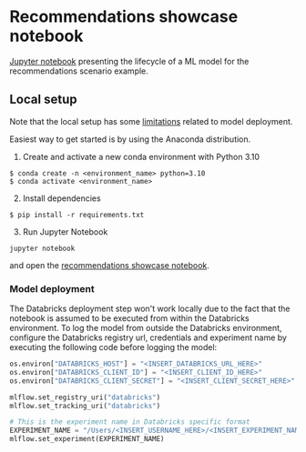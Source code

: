 # Recommendations showcase notebook

[Jupyter notebook](/model-training/recommendations_model_training.ipynb) presenting the lifecycle of a ML model for the recommendations scenario example.

## Local setup

Note that the local setup has some [limitations](#model-deployment-phrasing) related to model deployment.

Easiest way to get started is by using the Anaconda distribution.

1. Create and activate a new conda environment with Python 3.10
```shell
$ conda create -n <environment_name> python=3.10
$ conda activate <environment_name>
```
2. Install dependencies
```shell
$ pip install -r requirements.txt
```
3. Run Jupyter Notebook
```shell
jupyter notebook
```
and open the [recommendations showcase notebook](sli_rec_on_custom_dataset_on_databricks.ipynb).

### Model deployment

The Databricks deployment step won't work locally due to the fact that the notebook is assumed to be executed
from within the Databricks environment. To log the model from outside the Databricks environment, configure the
Databricks registry url, credentials and experiment name by executing the following code before logging the model:

```python
os.environ["DATABRICKS_HOST"] = "<INSERT_DATABRICKS_URL_HERE>"
os.environ["DATABRICKS_CLIENT_ID"] = "<INSERT_CLIENT_ID_HERE>"
os.environ["DATABRICKS_CLIENT_SECRET"] = "<INSERT_CLIENT_SECRET_HERE>"

mlflow.set_registry_uri("databricks")
mlflow.set_tracking_uri("databricks")

# This is the experiment name in Databricks specific format
EXPERIMENT_NAME = "/Users/<INSERT_USERNAME_HERE>/<INSERT_EXPERIMENT_NAME_HERE>"
mlflow.set_experiment(EXPERIMENT_NAME)
```
